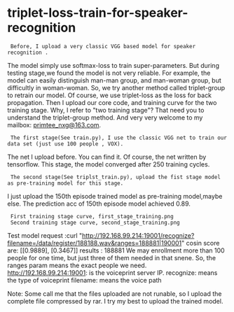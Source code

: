 # triplet-loss-train-for-speaker-recognition
   
     Before, I upload a very classic VGG based model for speaker recognition . 
The model simply use softmax-loss to train super-parameters. 
But during testing stage,we found the model is not very reliable.
For example, the model can easily distinguish man-man group, and man-woman group, 
but difficultly in woman-woman. 
     So, we try another method called triplet-group to retrain our model.
Of course, we use triplet-loss as the loss for back propagation. 
Then I upload our core code, and training curve for the two training stage. 
Why, I refer to "two training stage"? That need you to understand the triplet-group method. 
And very very welcome to my mailbox: primtee_nxg@163.com.

     The first stage(See train.py), I use the classic VGG net to train our data set (just use 100 people , VOX). 
The net I upload before. You can find it. Of course, the net written by tensorflow. 
This stage,  the model converged after  250 training cycles. 

     The second stage(See triplst_train.py), upload the fist stage model as pre-training model for this stage. 
I just upload the 150th episode trained model as pre-training model,maybe else.
The prediction acc of 150th episode model achieved 0.89.

     First training stage curve, first_stage_training.png
     Second training stage curve, second_stage_training.png

Test model
  request :curl "http://192.168.99.214:19001/recognize?filename=/data/register/188188.wav&ranges=188881|190001"
  cosin score are: [[0.9889], [0.3467]]
  results : 188881
     We may enrollment more than 100 people for one time, but just three of them needed in that snene. So, the ranges param means the exact people we need.
http://192.168.99.214:19001: is the voiceprint server IP.
recognize: means the type of voiceprint
filename: means the voice path

Note:
    Some call me that the files uploaded are not runable, so I upload the complete file compressed by rar.
I try my best to upload the trained model.
    
    
